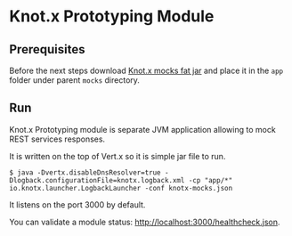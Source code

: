 # Knot.x Prototyping Module

## Prerequisites

Before the next steps download [Knot.x mocks fat jar](https://oss.sonatype.org/content/groups/public/io/knotx/knotx-mocks/1.0.1/knotx-mocks-1.0.1.fat.jar)
 and place it in the `app` folder under parent `mocks` directory.

## Run
Knot.x Prototyping module is separate JVM application allowing to mock REST services responses.

It is written on the top of Vert.x so it is simple jar file to run.
```
$ java -Dvertx.disableDnsResolver=true -Dlogback.configurationFile=knotx.logback.xml -cp "app/*" io.knotx.launcher.LogbackLauncher -conf knotx-mocks.json
```
It listens on the port 3000 by default.

You can validate a module status: [http://localhost:3000/healthcheck.json](http://localhost:3000/healthcheck.json).